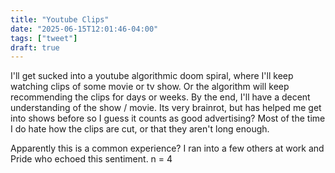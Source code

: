 ```yaml
---
title: "Youtube Clips"
date: "2025-06-15T12:01:46-04:00"
tags: ["tweet"]
draft: true
---
```


I'll get sucked into a youtube algorithmic doom spiral, where I'll keep watching clips of some movie or tv show.
Or the algorithm will keep recommending the clips for days or weeks.
By the end, I'll have a decent understanding of the show / movie.
Its very brainrot, but has helped me get into shows before  so I guess it counts as good advertising?
Most of the time I do hate how the clips are cut, or that they aren't long enough.

Apparently this is a common experience? I ran into a few others at work and Pride who echoed this sentiment.
n = 4
